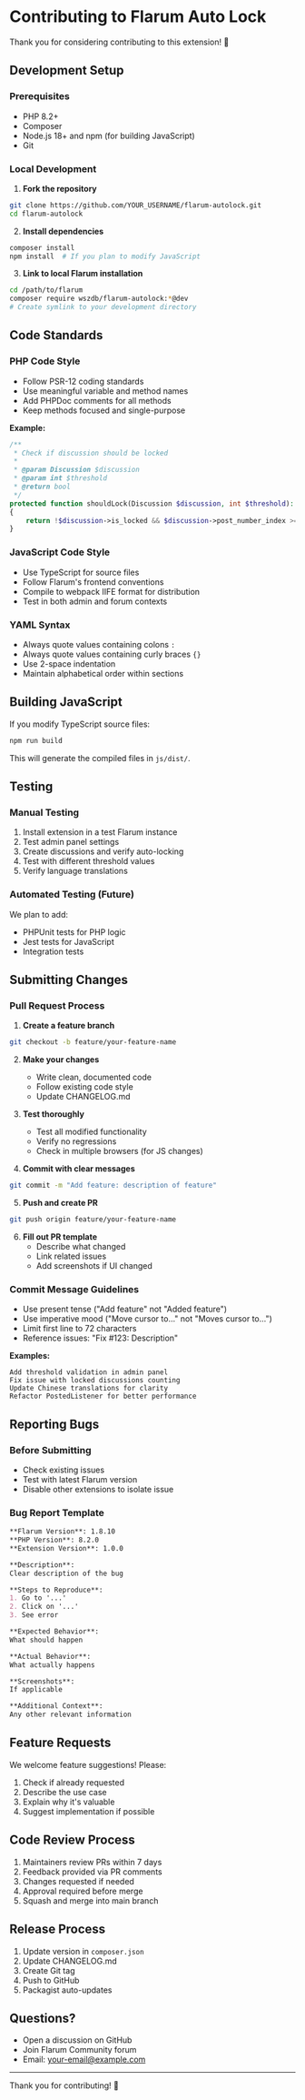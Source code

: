 # Contributing to Flarum Auto Lock

Thank you for considering contributing to this extension! 🎉

## Development Setup

### Prerequisites

- PHP 8.2+
- Composer
- Node.js 18+ and npm (for building JavaScript)
- Git

### Local Development

1. **Fork the repository**
```bash
git clone https://github.com/YOUR_USERNAME/flarum-autolock.git
cd flarum-autolock
```

2. **Install dependencies**
```bash
composer install
npm install  # If you plan to modify JavaScript
```

3. **Link to local Flarum installation**
```bash
cd /path/to/flarum
composer require wszdb/flarum-autolock:*@dev
# Create symlink to your development directory
```

## Code Standards

### PHP Code Style

- Follow PSR-12 coding standards
- Use meaningful variable and method names
- Add PHPDoc comments for all methods
- Keep methods focused and single-purpose

**Example:**
```php
/**
 * Check if discussion should be locked
 *
 * @param Discussion $discussion
 * @param int $threshold
 * @return bool
 */
protected function shouldLock(Discussion $discussion, int $threshold): bool
{
    return !$discussion->is_locked && $discussion->post_number_index >= $threshold;
}
```

### JavaScript Code Style

- Use TypeScript for source files
- Follow Flarum's frontend conventions
- Compile to webpack IIFE format for distribution
- Test in both admin and forum contexts

### YAML Syntax

- Always quote values containing colons `:`
- Always quote values containing curly braces `{}`
- Use 2-space indentation
- Maintain alphabetical order within sections

## Building JavaScript

If you modify TypeScript source files:

```bash
npm run build
```

This will generate the compiled files in `js/dist/`.

## Testing

### Manual Testing

1. Install extension in a test Flarum instance
2. Test admin panel settings
3. Create discussions and verify auto-locking
4. Test with different threshold values
5. Verify language translations

### Automated Testing (Future)

We plan to add:
- PHPUnit tests for PHP logic
- Jest tests for JavaScript
- Integration tests

## Submitting Changes

### Pull Request Process

1. **Create a feature branch**
```bash
git checkout -b feature/your-feature-name
```

2. **Make your changes**
   - Write clean, documented code
   - Follow existing code style
   - Update CHANGELOG.md

3. **Test thoroughly**
   - Test all modified functionality
   - Verify no regressions
   - Check in multiple browsers (for JS changes)

4. **Commit with clear messages**
```bash
git commit -m "Add feature: description of feature"
```

5. **Push and create PR**
```bash
git push origin feature/your-feature-name
```

6. **Fill out PR template**
   - Describe what changed
   - Link related issues
   - Add screenshots if UI changed

### Commit Message Guidelines

- Use present tense ("Add feature" not "Added feature")
- Use imperative mood ("Move cursor to..." not "Moves cursor to...")
- Limit first line to 72 characters
- Reference issues: "Fix #123: Description"

**Examples:**
```
Add threshold validation in admin panel
Fix issue with locked discussions counting
Update Chinese translations for clarity
Refactor PostedListener for better performance
```

## Reporting Bugs

### Before Submitting

- Check existing issues
- Test with latest Flarum version
- Disable other extensions to isolate issue

### Bug Report Template

```markdown
**Flarum Version**: 1.8.10
**PHP Version**: 8.2.0
**Extension Version**: 1.0.0

**Description**:
Clear description of the bug

**Steps to Reproduce**:
1. Go to '...'
2. Click on '...'
3. See error

**Expected Behavior**:
What should happen

**Actual Behavior**:
What actually happens

**Screenshots**:
If applicable

**Additional Context**:
Any other relevant information
```

## Feature Requests

We welcome feature suggestions! Please:

1. Check if already requested
2. Describe the use case
3. Explain why it's valuable
4. Suggest implementation if possible

## Code Review Process

1. Maintainers review PRs within 7 days
2. Feedback provided via PR comments
3. Changes requested if needed
4. Approval required before merge
5. Squash and merge into main branch

## Release Process

1. Update version in `composer.json`
2. Update CHANGELOG.md
3. Create Git tag
4. Push to GitHub
5. Packagist auto-updates

## Questions?

- Open a discussion on GitHub
- Join Flarum Community forum
- Email: your-email@example.com

---

Thank you for contributing! 🙏
